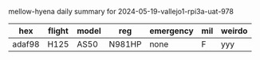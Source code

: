 mellow-hyena daily summary for 2024-05-19-vallejo1-rpi3a-uat-978

|hex|flight|model|reg|emergency|mil|weirdo|
|--|--|--|--|--|--|--|
|adaf98|H125|AS50|N981HP|none|F|yyy|
